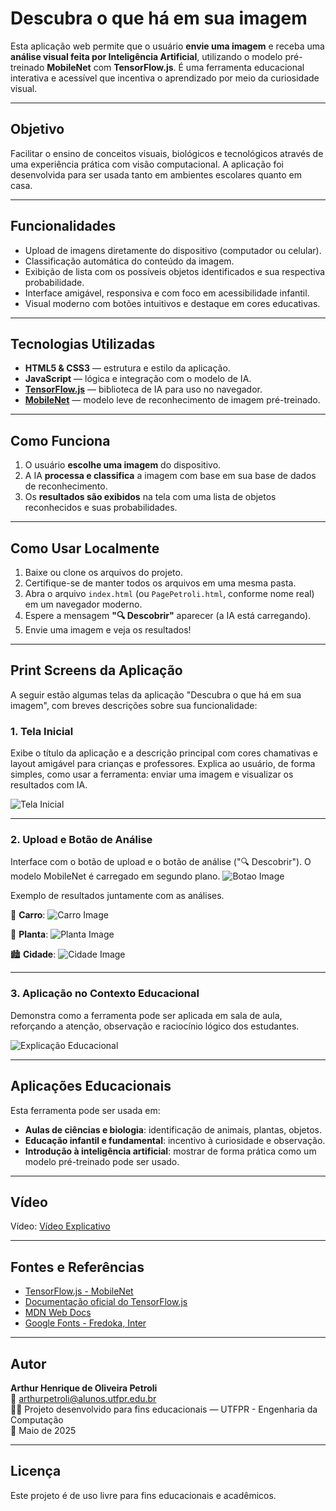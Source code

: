 # Descubra o que há em sua imagem

Esta aplicação web permite que o usuário **envie uma imagem** e receba uma **análise visual feita por Inteligência Artificial**, utilizando o modelo pré-treinado **MobileNet** com **TensorFlow.js**. É uma ferramenta educacional interativa e acessível que incentiva o aprendizado por meio da curiosidade visual.

---

## Objetivo

Facilitar o ensino de conceitos visuais, biológicos e tecnológicos através de uma experiência prática com visão computacional. A aplicação foi desenvolvida para ser usada tanto em ambientes escolares quanto em casa.

---

## Funcionalidades

- Upload de imagens diretamente do dispositivo (computador ou celular).
- Classificação automática do conteúdo da imagem.
- Exibição de lista com os possíveis objetos identificados e sua respectiva probabilidade.
- Interface amigável, responsiva e com foco em acessibilidade infantil.
- Visual moderno com botões intuitivos e destaque em cores educativas.

---

## Tecnologias Utilizadas

- **HTML5 & CSS3** — estrutura e estilo da aplicação.
- **JavaScript** — lógica e integração com o modelo de IA.
- **[TensorFlow.js](https://www.tensorflow.org/js)** — biblioteca de IA para uso no navegador.
- **[MobileNet](https://github.com/tensorflow/tfjs-models/tree/master/mobilenet)** — modelo leve de reconhecimento de imagem pré-treinado.

---

## Como Funciona

1. O usuário **escolhe uma imagem** do dispositivo.
2. A IA **processa e classifica** a imagem com base em sua base de dados de reconhecimento.
3. Os **resultados são exibidos** na tela com uma lista de objetos reconhecidos e suas probabilidades.

---

## Como Usar Localmente

1. Baixe ou clone os arquivos do projeto.
2. Certifique-se de manter todos os arquivos em uma mesma pasta.
3. Abra o arquivo `index.html` (ou `PagePetroli.html`, conforme nome real) em um navegador moderno.
4. Espere a mensagem **"🔍 Descobrir"** aparecer (a IA está carregando).
5. Envie uma imagem e veja os resultados!

---

## Print Screens da Aplicação

A seguir estão algumas telas da aplicação "Descubra o que há em sua imagem", com breves descrições sobre sua funcionalidade:

### 1. Tela Inicial
Exibe o título da aplicação e a descrição principal com cores chamativas e layout amigável para crianças e professores.
Explica ao usuário, de forma simples, como usar a ferramenta: enviar uma imagem e visualizar os resultados com IA.

![Tela Inicial](markdownImage/Captura%20de%20tela%202025-05-04%20115148.png)

---

### 2. Upload e Botão de Análise
Interface com o botão de upload e o botão de análise ("🔍 Descobrir"). O modelo MobileNet é carregado em segundo plano.
![Botao Image](markdownImage/botao.png)

Exemplo de resultados juntamente com as análises.

🚗 **Carro**:
![Carro Image](markdownImage/carroAnalise.png)

🌱 **Planta**:
![Planta Image](markdownImage/plantaAnalise.png)

🏙️ **Cidade**:
![Cidade Image](markdownImage/cidade.png)

---

### 3. Aplicação no Contexto Educacional
Demonstra como a ferramenta pode ser aplicada em sala de aula, reforçando a atenção, observação e raciocínio lógico dos estudantes.

![Explicação Educacional](markdownImage/explicAula.png)

---

## Aplicações Educacionais

Esta ferramenta pode ser usada em:

- **Aulas de ciências e biologia**: identificação de animais, plantas, objetos.
- **Educação infantil e fundamental**: incentivo à curiosidade e observação.
- **Introdução à inteligência artificial**: mostrar de forma prática como um modelo pré-treinado pode ser usado.

---

## Vídeo

Vídeo: [Vídeo Explicativo](https://youtu.be/T6Q3TJRtWpc)

---

## Fontes e Referências

- [TensorFlow.js - MobileNet](https://github.com/tensorflow/tfjs-models/tree/master/mobilenet)
- [Documentação oficial do TensorFlow.js](https://www.tensorflow.org/js)
- [MDN Web Docs](https://developer.mozilla.org/)
- [Google Fonts - Fredoka, Inter](https://fonts.google.com/)

---

## Autor 

**Arthur Henrique de Oliveira Petroli**  
📧 arthurpetroli@alunos.utfpr.edu.br  
🧑‍🎓 Projeto desenvolvido para fins educacionais — UTFPR - Engenharia da Computação  
📅 Maio de 2025

---

## Licença

Este projeto é de uso livre para fins educacionais e acadêmicos.
